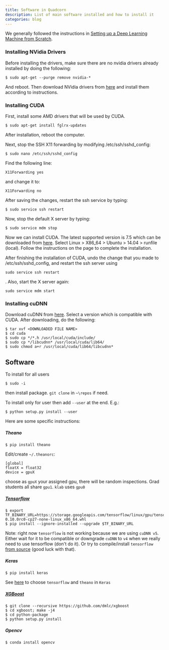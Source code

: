 ```yaml
---
title: Software in Quadcorn
description: List of main software installed and how to install it
categories: blog
---
```



We generally followed the instructions in [Setting up a Deep Learning Machine from Scratch](https://github.com/saiprashanths/dl-setup).


### Installing NVidia Drivers 

Before installing the drivers, make sure there are no nvidia drivers already installed by doing the following:

```
$ sudo apt-get --purge remove nvidia-*
```

And reboot. Then download NVidia drivers from [here](http://www.geforce.com/drivers/results/105343) and install them according to instructions.

### Installing CUDA

First, install some AMD drivers that will be used by CUDA.

```
$ sudo apt-get install fglrx-updates
```

After installation, reboot the computer.

Next, stop the SSH X11 forwarding by modifying /etc/ssh/sshd_config:

```
$ sudo nano /etc/ssh/sshd_config
```
Find the following line:

```
X11Forwarding yes
```

and change it to:

```
X11Forwarding no
```
After saving the changes, restart the ssh service by typing:

```
$ sudo service ssh restart
```

Now, stop the default X server by typing:

```
$ sudo service mdm stop
```

Now we can install CUDA. The latest supported version is 7.5 which can be downloaded from [here](https://developer.nvidia.com/cuda-downloads). Select Linux > X86_64 > Ubuntu > 14.04 > runfile (local). Follow the instructions on the page to complete the installation.

After finishing the installation of CUDA, undo the change that you made to /etc/ssh/sshd_config, and restart the ssh server using
```
sudo service ssh restart
```
. Also, start the X server again: 
```
sudo service mdm start
```

### Installing cuDNN

Download cuDNN from [here](https://developer.nvidia.com/cudnn). Select a version which is compatible with CUDA. After downloading, do the following:

```
$ tar xvf <DOWNLOADED FILE NAME>
$ cd cuda
$ sudo cp */*.h /usr/local/cuda/include/
$ sudo cp */libcudnn* /usr/local/cuda/lib64/
$ sudo chmod a+r /usr/local/cuda/lib64/libcudnn*
```

## Software

To install for all users

```
$ sudo -i
```
then install package. `git clone` in `~\repos` if need.


To install only for user then add `--user` at the end. E.g.:

```
$ python setup.py install --user
```

Here are some specific instructions:



##### Theano

```
$ pip install theano
```

Edit/create `~/.theanorc`:
```
[global]
floatX = float32
device = gpuX
```
choose as `gpuX` your assigned gpu, there will be random inspections. Grad students all share `gpu1`. `klab` uses `gpu0`

##### [Tensorflow](https://www.tensorflow.org/versions/r0.10/get_started/os_setup.html#using-pip)

```
$ export TF_BINARY_URL=https://storage.googleapis.com/tensorflow/linux/gpu/tensorflow-0.10.0rc0-cp27-none-linux_x86_64.whl
$ pip install --ignore-installed --upgrade $TF_BINARY_URL
```
Note: right now `tensorflow` is not working because we are using `cuDNN v5`. Either wait for it to be compatible or downgrade `cuDNN` to `v4` when we really need to use tensorflow (don't do it). Or try to compile/install `tensorflow` [from source](https://www.tensorflow.org/versions/r0.10/get_started/os_setup.html#installing-from-sources) (good luck with that).

##### Keras

```
$ pip install keras
```

See [here](https://keras.io/backend/) to choose `tensorflow` and `theano` in `Keras`


##### [XGBoost](https://xgboost.readthedocs.io/en/latest/build.html#building-on-ubuntu-debian)

```
$ git clone --recursive https://github.com/dmlc/xgboost
$ cd xgboost; make -j4
$ cd python-package
$ python setup.py install
```


##### Opencv 

```
$ conda install opencv
```

